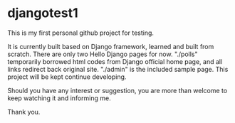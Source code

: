 # djangotest1
This is my first personal github project for testing.

It is currently built based on Django framework, learned and built from scratch. There are only two Hello Django pages for now.
"./polls" temporarily borrowed html codes from Django official home page, and all links redirect back original site.
"./admin" is the included sample page.
This project will be kept continue developing.

Should you have any interest or suggestion, you are more than welcome to keep watching it and informing me.

Thank you.
